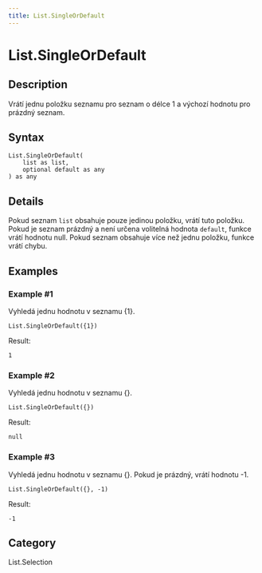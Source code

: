 ```yaml
---
title: List.SingleOrDefault
---
```


# List.SingleOrDefault


## Description

Vrátí jednu položku seznamu pro seznam o délce 1 a výchozí hodnotu pro prázdný seznam.


## Syntax

```powerquery
List.SingleOrDefault(
    list as list,
    optional default as any
) as any
```


## Details

Pokud seznam <code>list</code> obsahuje pouze jedinou položku, vrátí tuto položku.    Pokud je seznam prázdný a není určena volitelná hodnota <code>default</code>, funkce vrátí hodnotu null. Pokud seznam obsahuje více než jednu položku, funkce vrátí chybu.


## Examples

### Example #1 
Vyhledá jednu hodnotu v seznamu \{1}.
```powerquery
List.SingleOrDefault({1})
```

Result: 
```powerquery
1
```


### Example #2 
Vyhledá jednu hodnotu v seznamu \{}.
```powerquery
List.SingleOrDefault({})
```

Result: 
```powerquery
null
```


### Example #3 
Vyhledá jednu hodnotu v seznamu \{}. Pokud je prázdný, vrátí hodnotu -1.
```powerquery
List.SingleOrDefault({}, -1)
```

Result: 
```powerquery
-1
```




## Category
List.Selection
